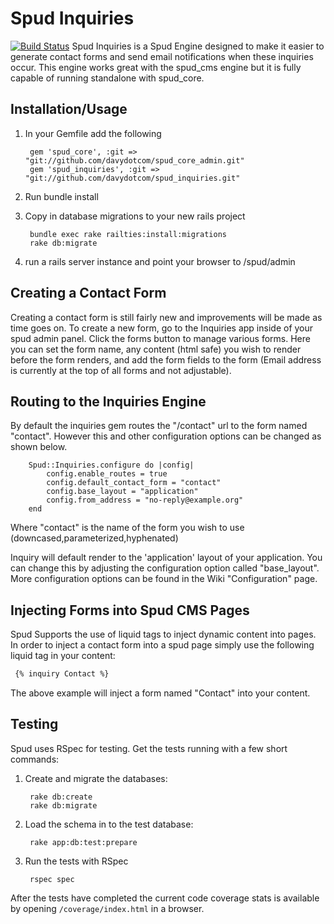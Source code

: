 Spud Inquiries
==============
[![Build Status](https://travis-ci.org/spud-rails/spud_inquiries.png?branch=master)](https://travis-ci.org/spud-rails/spud_inquiries)
Spud Inquiries is a Spud Engine designed to make it easier to generate contact forms and send email notifications when these inquiries occur. This engine works great with the spud_cms engine but it is fully capable of running standalone with spud_core.

Installation/Usage
------------------

1. In your Gemfile add the following

		gem 'spud_core', :git => "git://github.com/davydotcom/spud_core_admin.git"
		gem 'spud_inquiries', :git => "git://github.com/davydotcom/spud_inquiries.git"

2. Run bundle install
3. Copy in database migrations to your new rails project

		bundle exec rake railties:install:migrations
		rake db:migrate

4. run a rails server instance and point your browser to /spud/admin

Creating a Contact Form
-----------------------
Creating a contact form is still fairly new and improvements will be made as time goes on. To create a new form, go to the Inquiries app inside of your spud admin panel. Click the forms button to manage various forms. Here you can set the form name, any content (html safe) you wish to render before the form renders, and add the form fields to the form (Email address is currently at the top of all forms and not adjustable).

Routing to the Inquiries Engine
-------------------------------
By default the inquiries gem routes the "/contact" url to the form named "contact". However this and other configuration options can be changed as shown below.


		Spud::Inquiries.configure do |config|
			config.enable_routes = true
		    config.default_contact_form = "contact"
		    config.base_layout = "application"
		    config.from_address = "no-reply@example.org"
		end



Where "contact" is the name of the form you wish to use (downcased,parameterized,hyphenated)

Inquiry will default render to the 'application' layout of your application. You can change this by adjusting the configuration option called "base_layout". More configuration options can be found in the Wiki "Configuration" page.

Injecting Forms into Spud CMS Pages
-----------------------------------
Spud Supports the use of liquid tags to inject dynamic content into pages. In order to inject a contact form into a spud page simply use the following liquid tag in your content:

```html
 {% inquiry Contact %}
```
The above example will inject a form named "Contact" into your content.


Testing
-----------------

Spud uses RSpec for testing. Get the tests running with a few short commands:

1. Create and migrate the databases:

        rake db:create
        rake db:migrate

2. Load the schema in to the test database:

        rake app:db:test:prepare

3. Run the tests with RSpec

        rspec spec

After the tests have completed the current code coverage stats is available by opening ```/coverage/index.html``` in a browser.
